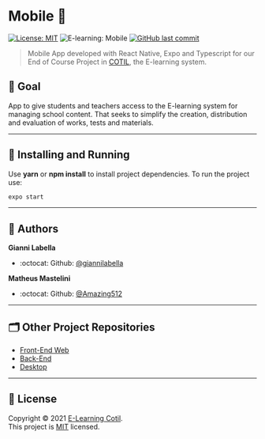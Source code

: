 # Mobile :iphone:

[![License: MIT](https://img.shields.io/badge/License-MIT-009418.svg)](./LICENSE)
![E-learning: Mobile](https://img.shields.io/badge/E--learning-Mobile-009418)
[![GitHub last commit](https://img.shields.io/github/last-commit/E-Learning-Cotil/Mobile?color=009418)](https://github.com/E-Learning-Cotil/Mobile/commits/main)

> Mobile App developed with React Native, Expo and Typescript for our End of Course Project in [COTIL](https://www.cotil.unicamp.br/), the E-learning system.

## :dart: Goal

App to give students and teachers access to the E-learning system for managing school content. That seeks to simplify the creation, distribution and evaluation of works, tests and materials.

---

## :rocket: Installing and Running

Use **yarn** or **npm install** to install project dependencies.
To run the project use:

```sh
expo start
```

---

## :busts_in_silhouette: Authors

**Gianni Labella**

- :octocat: Github: [@giannilabella](https://github.com/giannilabella)

**Matheus Mastelini**

- :octocat: Github: [@Amazing512](https://github.com/Amazing512)

---

## :card_index_dividers: Other Project Repositories

- [Front-End Web](https://github.com/E-Learning-Cotil/Web)
- [Back-End](https://github.com/E-Learning-Cotil/Back-End)
- [Desktop](https://github.com/E-Learning-Cotil/Desktop)

---

## :page_with_curl: License

Copyright © 2021 [E-Learning Cotil](https://github.com/E-Learning-Cotil).<br />
This project is [MIT](./LICENSE) licensed.